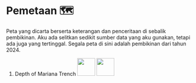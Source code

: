 # Pemetaan 🗺️
Peta yang dicarta berserta keterangan dan penceritaan di sebalik pembikinan. Aku ada selitkan sedikit sumber data yang aku gunakan, tetapi ada juga yang tertinggal.
Segala peta di sini adalah pembikinan dari tahun 2024.

1. Depth of Mariana Trench
   <img src="[https://github.com/favicon.ico](https://github.com/geokarto/pemetaan/assets/160412807/a9f1b469-122b-42ae-980f-0520dbbe03ba)" width="48">
   <img src="[https://github.com/favicon.ico](https://github.com/geokarto/pemetaan/assets/160412807/6a7808bd-b9ec-4bc1-a396-172b9b152b16)" width="48">


